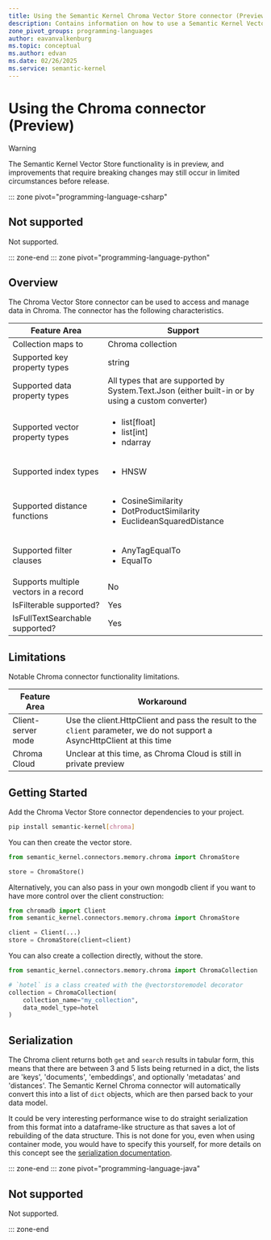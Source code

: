 ```yaml
---
title: Using the Semantic Kernel Chroma Vector Store connector (Preview)
description: Contains information on how to use a Semantic Kernel Vector store connector to access and manipulate data in ChromaDB.
zone_pivot_groups: programming-languages
author: eavanvalkenburg
ms.topic: conceptual
ms.author: edvan
ms.date: 02/26/2025
ms.service: semantic-kernel
---
```


# Using the Chroma connector (Preview)

> [!WARNING]
> The Semantic Kernel Vector Store functionality is in preview, and improvements that require breaking changes may still occur in limited circumstances before release.

::: zone pivot="programming-language-csharp"

## Not supported

Not supported.

::: zone-end
::: zone pivot="programming-language-python"

## Overview

The Chroma Vector Store connector can be used to access and manage data in Chroma. The connector has the
following characteristics.

| Feature Area                          | Support                                                                                           |
| ------------------------------------- | ------------------------------------------------------------------------------------------------- |
| Collection maps to                    | Chroma collection                                                                                 |
| Supported key property types          | string                                                                                            |
| Supported data property types         | All types that are supported by System.Text.Json (either built-in or by using a custom converter) |
| Supported vector property types       | <ul><li>list[float]</li><li>list[int]</li><li>ndarray</li></ul>                                   |
| Supported index types                 | <ul><li>HNSW</li></ul>                                                                            |
| Supported distance functions          | <ul><li>CosineSimilarity</li><li>DotProductSimilarity</li><li>EuclideanSquaredDistance</li></ul>  |
| Supported filter clauses              | <ul><li>AnyTagEqualTo</li><li>EqualTo</li></ul>                                                   |
| Supports multiple vectors in a record | No                                                                                                |
| IsFilterable supported?               | Yes                                                                                               |
| IsFullTextSearchable supported?       | Yes                                                                                               |

## Limitations

Notable Chroma connector functionality limitations.

| Feature Area       | Workaround                                                                                                                |
| ------------------ | ------------------------------------------------------------------------------------------------------------------------- |
| Client-server mode | Use the client.HttpClient and pass the result to the `client` parameter, we do not support a AsyncHttpClient at this time |
| Chroma Cloud       | Unclear at this time, as Chroma Cloud is still in private preview                                                         |

## Getting Started

Add the Chroma Vector Store connector dependencies to your project.

```bash
pip install semantic-kernel[chroma]
```

You can then create the vector store.

```python
from semantic_kernel.connectors.memory.chroma import ChromaStore

store = ChromaStore()
```

Alternatively, you can also pass in your own mongodb client if you want to have more control over the client construction:

```python
from chromadb import Client
from semantic_kernel.connectors.memory.chroma import ChromaStore

client = Client(...)
store = ChromaStore(client=client)
```

You can also create a collection directly, without the store.

```python
from semantic_kernel.connectors.memory.chroma import ChromaCollection

# `hotel` is a class created with the @vectorstoremodel decorator
collection = ChromaCollection(
    collection_name="my_collection",
    data_model_type=hotel
)
```

## Serialization

The Chroma client returns both `get` and `search` results in tabular form, this means that there are between 3 and 5 lists being returned in a dict, the lists are 'keys', 'documents', 'embeddings', and optionally 'metadatas' and 'distances'. The Semantic Kernel Chroma connector will automatically convert this into a list of `dict` objects, which are then parsed back to your data model.

It could be very interesting performance wise to do straight serialization from this format into a dataframe-like structure as that saves a lot of rebuilding of the data structure. This is not done for you, even when using container mode, you would have to specify this yourself, for more details on this concept see the [serialization documentation](./../serialization.md).

::: zone-end
::: zone pivot="programming-language-java"

## Not supported

Not supported.

::: zone-end
